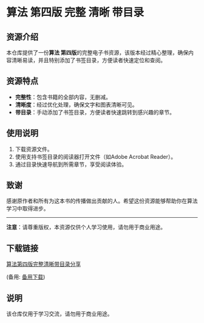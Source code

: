 # 算法 第四版 完整 清晰 带目录

## 资源介绍

本仓库提供了一份**算法 第四版**的完整电子书资源，该版本经过精心整理，确保内容清晰易读，并且特别添加了书签目录，方便读者快速定位和查阅。

## 资源特点

- **完整性**：包含书籍的全部内容，无删减。
- **清晰度**：经过优化处理，确保文字和图表清晰可见。
- **带目录**：手动添加了书签目录，方便读者快速跳转到感兴趣的章节。

## 使用说明

1. 下载资源文件。
2. 使用支持书签目录的阅读器打开文件（如Adobe Acrobat Reader）。
3. 通过目录快速导航到所需章节，享受阅读体验。

## 致谢

感谢原作者和所有为这本书的传播做出贡献的人。希望这份资源能够帮助你在算法学习中取得进步。

---

**注意**：请尊重版权，本资源仅供个人学习使用，请勿用于商业用途。

## 下载链接
[算法第四版完整清晰带目录分享](https://pan.quark.cn/s/4164be57c09f) 

(备用: [备用下载](https://pan.baidu.com/s/1FTbm1NH33DvMOT_qCCRIOg?pwd=1234))

## 说明

该仓库仅用于学习交流，请勿用于商业用途。
